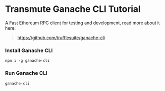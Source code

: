 # Transmute Ganache CLI Tutorial

A Fast Ethereum RPC client for testing and development, read more about it here:

> https://github.com/trufflesuite/ganache-cli


### Install Ganache CLI

```
npm i -g ganache-cli
```

### Run Ganache CLI

```
ganache-cli
```
